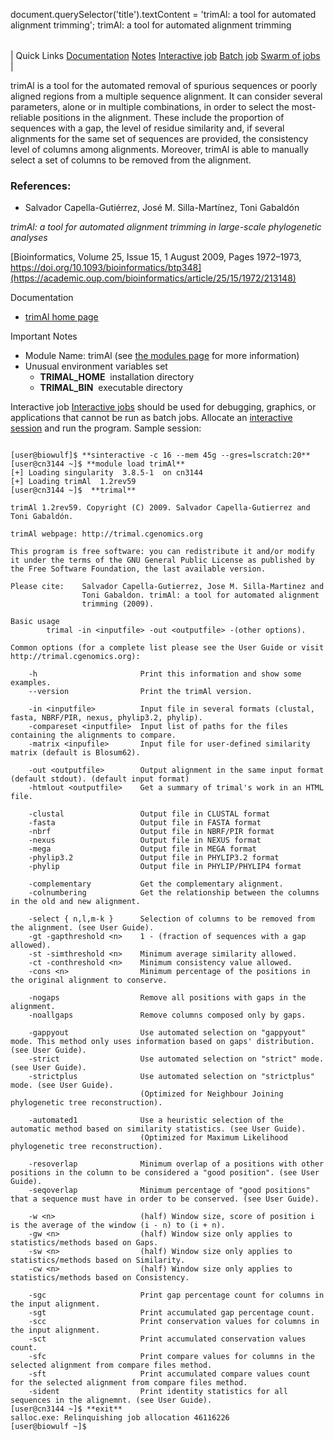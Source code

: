 

document.querySelector('title').textContent = 'trimAl: a tool for automated alignment trimming';
trimAl: a tool for automated alignment trimming


|  |
| --- |
| 
Quick Links
[Documentation](#doc)
[Notes](#notes)
[Interactive job](#int) 
[Batch job](#sbatch) 
[Swarm of jobs](#swarm) 
 |



trimAl is a tool for the automated removal of spurious sequences or poorly aligned regions from a multiple sequence alignment.
It can consider several parameters, alone or in multiple combinations, 
in order to select the most-reliable positions in the alignment. 
These include the proportion of sequences with a gap, the level of residue similarity and, 
if several alignments for the same set of sequences are provided, the consistency level of columns among alignments. 
Moreover, trimAl is able to manually select a set of columns to be removed from the alignment. 



### References:


* Salvador Capella-Gutiérrez, José M. Silla-Martínez, Toni Gabaldón   

*trimAl: a tool for automated alignment trimming in large-scale phylogenetic analyses*    

[Bioinformatics, Volume 25, Issue 15, 1 August 2009, Pages 1972–1973, https://doi.org/10.1093/bioinformatics/btp348](https://academic.oup.com/bioinformatics/article/25/15/1972/213148)


Documentation
* [trimAl home page](http://trimal.cgenomics.org/)


Important Notes
* Module Name: trimAl (see [the modules page](/apps/modules.html) for more information)
* Unusual environment variables set
	+ **TRIMAL\_HOME**  installation directory
	+ **TRIMAL\_BIN**  executable directory



Interactive job
[Interactive jobs](/docs/userguide.html#int) should be used for debugging, graphics, or applications that cannot be run as batch jobs.
Allocate an [interactive session](/docs/userguide.html#int) and run the program. Sample session:



```

[user@biowulf]$ **sinteractive -c 16 --mem 45g --gres=lscratch:20**
[user@cn3144 ~]$ **module load trimAl**
[+] Loading singularity  3.8.5-1  on cn3144
[+] Loading trimAl  1.2rev59
[user@cn3144 ~]$  **trimal** 

trimAl 1.2rev59. Copyright (C) 2009. Salvador Capella-Gutierrez and Toni Gabaldón.

trimAl webpage: http://trimal.cgenomics.org

This program is free software: you can redistribute it and/or modify
it under the terms of the GNU General Public License as published by
the Free Software Foundation, the last available version.

Please cite:    Salvador Capella-Gutierrez, Jose M. Silla-Martinez and
                Toni Gabaldon. trimAl: a tool for automated alignment
                trimming (2009).

Basic usage
        trimal -in <inputfile> -out <outputfile> -(other options).

Common options (for a complete list please see the User Guide or visit http://trimal.cgenomics.org):

    -h                       Print this information and show some examples.
    --version                Print the trimAl version.

    -in <inputfile>          Input file in several formats (clustal, fasta, NBRF/PIR, nexus, phylip3.2, phylip).
    -compareset <inputfile>  Input list of paths for the files containing the alignments to compare.
    -matrix <inpufile>       Input file for user-defined similarity matrix (default is Blosum62).

    -out <outputfile>        Output alignment in the same input format (default stdout). (default input format)
    -htmlout <outputfile>    Get a summary of trimal's work in an HTML file.

    -clustal                 Output file in CLUSTAL format
    -fasta                   Output file in FASTA format
    -nbrf                    Output file in NBRF/PIR format
    -nexus                   Output file in NEXUS format
    -mega                    Output file in MEGA format
    -phylip3.2               Output file in PHYLIP3.2 format
    -phylip                  Output file in PHYLIP/PHYLIP4 format

    -complementary           Get the complementary alignment.
    -colnumbering            Get the relationship between the columns in the old and new alignment.

    -select { n,l,m-k }      Selection of columns to be removed from the alignment. (see User Guide).
    -gt -gapthreshold <n>    1 - (fraction of sequences with a gap allowed).
    -st -simthreshold <n>    Minimum average similarity allowed.
    -ct -conthreshold <n>    Minimum consistency value allowed.
    -cons <n>                Minimum percentage of the positions in the original alignment to conserve.

    -nogaps                  Remove all positions with gaps in the alignment.
    -noallgaps               Remove columns composed only by gaps.

    -gappyout                Use automated selection on "gappyout" mode. This method only uses information based on gaps' distribution. (see User Guide).
    -strict                  Use automated selection on "strict" mode. (see User Guide).
    -strictplus              Use automated selection on "strictplus" mode. (see User Guide).
                             (Optimized for Neighbour Joining phylogenetic tree reconstruction).

    -automated1              Use a heuristic selection of the automatic method based on similarity statistics. (see User Guide).
                             (Optimized for Maximum Likelihood phylogenetic tree reconstruction).

    -resoverlap              Minimum overlap of a positions with other positions in the column to be considered a "good position". (see User Guide).
    -seqoverlap              Minimum percentage of "good positions" that a sequence must have in order to be conserved. (see User Guide).

    -w <n>                   (half) Window size, score of position i is the average of the window (i - n) to (i + n).
    -gw <n>                  (half) Window size only applies to statistics/methods based on Gaps.
    -sw <n>                  (half) Window size only applies to statistics/methods based on Similarity.
    -cw <n>                  (half) Window size only applies to statistics/methods based on Consistency.

    -sgc                     Print gap percentage count for columns in the input alignment.
    -sgt                     Print accumulated gap percentage count.
    -scc                     Print conservation values for columns in the input alignment.
    -sct                     Print accumulated conservation values count.
    -sfc                     Print compare values for columns in the selected alignment from compare files method.
    -sft                     Print accumulated compare values count for the selected alignment from compare files method.
    -sident                  Print identity statistics for all sequences in the alignemnt. (see User Guide).
[user@cn3144 ~]$ **exit**
salloc.exe: Relinquishing job allocation 46116226
[user@biowulf ~]$

```





